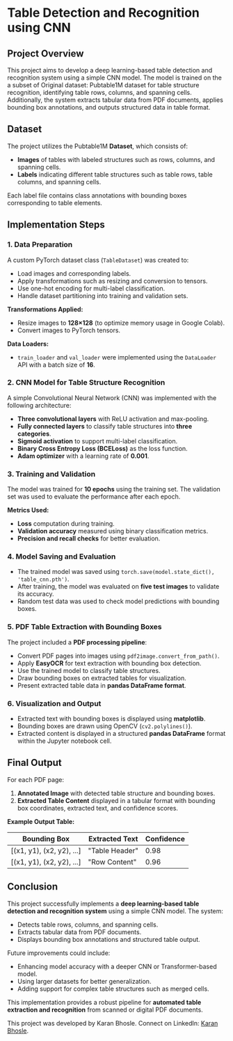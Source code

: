 # Table Detection and Recognition using CNN

## Project Overview

This project aims to develop a deep learning-based table detection and recognition system using a simple CNN model. The model is trained on the a subset of Original dataset: Pubtable1M dataset for table structure recognition, identifying table rows, columns, and spanning cells. Additionally, the system extracts tabular data from PDF documents, applies bounding box annotations, and outputs structured data in table format.

## Dataset

The project utilizes the Pubtable1M **Dataset**, which consists of:

- **Images** of tables with labeled structures such as rows, columns, and spanning cells.
- **Labels** indicating different table structures such as table rows, table columns, and spanning cells.

Each label file contains class annotations with bounding boxes corresponding to table elements.

## Implementation Steps

### 1. Data Preparation

A custom PyTorch dataset class (`TableDataset`) was created to:

- Load images and corresponding labels.
- Apply transformations such as resizing and conversion to tensors.
- Use one-hot encoding for multi-label classification.
- Handle dataset partitioning into training and validation sets.

**Transformations Applied:**

- Resize images to **128×128** (to optimize memory usage in Google Colab).
- Convert images to PyTorch tensors.

**Data Loaders:**

- `train_loader` and `val_loader` were implemented using the `DataLoader` API with a batch size of **16**.

### 2. CNN Model for Table Structure Recognition

A simple Convolutional Neural Network (CNN) was implemented with the following architecture:

- **Three convolutional layers** with ReLU activation and max-pooling.
- **Fully connected layers** to classify table structures into **three categories**.
- **Sigmoid activation** to support multi-label classification.
- **Binary Cross Entropy Loss (BCELoss)** as the loss function.
- **Adam optimizer** with a learning rate of **0.001**.

### 3. Training and Validation

The model was trained for **10 epochs** using the training set. The validation set was used to evaluate the performance after each epoch.

**Metrics Used:**

- **Loss** computation during training.
- **Validation accuracy** measured using binary classification metrics.
- **Precision and recall checks** for better evaluation.

### 4. Model Saving and Evaluation

- The trained model was saved using `torch.save(model.state_dict(), 'table_cnn.pth')`.
- After training, the model was evaluated on **five test images** to validate its accuracy.
- Random test data was used to check model predictions with bounding boxes.

### 5. PDF Table Extraction with Bounding Boxes

The project included a **PDF processing pipeline**:

- Convert PDF pages into images using `pdf2image.convert_from_path()`.
- Apply **EasyOCR** for text extraction with bounding box detection.
- Use the trained model to classify table structures.
- Draw bounding boxes on extracted tables for visualization.
- Present extracted table data in **pandas DataFrame format**.

### 6. Visualization and Output

- Extracted text with bounding boxes is displayed using **matplotlib**.
- Bounding boxes are drawn using OpenCV (`cv2.polylines()`).
- Extracted content is displayed in a structured **pandas DataFrame** format within the Jupyter notebook cell.

## Final Output

For each PDF page:

1. **Annotated Image** with detected table structure and bounding boxes.
2. **Extracted Table Content** displayed in a tabular format with bounding box coordinates, extracted text, and confidence scores.

**Example Output Table:**

| Bounding Box              | Extracted Text | Confidence |
| ------------------------- | -------------- | ---------- |
| [(x1, y1), (x2, y2), ...] | "Table Header" | 0.98       |
| [(x1, y1), (x2, y2), ...] | "Row Content"  | 0.96       |

## Conclusion

This project successfully implements a **deep learning-based table detection and recognition system** using a simple CNN model. The system:

- Detects table rows, columns, and spanning cells.
- Extracts tabular data from PDF documents.
- Displays bounding box annotations and structured table output.

Future improvements could include:

- Enhancing model accuracy with a deeper CNN or Transformer-based model.
- Using larger datasets for better generalization.
- Adding support for complex table structures such as merged cells.

This implementation provides a robust pipeline for **automated table extraction and recognition** from scanned or digital PDF documents.

This project was developed by Karan Bhosle. Connect on LinkedIn: [Karan Bhosle](https://www.linkedin.com/in/karanbhosle/). 
